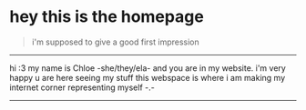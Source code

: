 # hey this is the homepage
> i'm supposed to give a good first impression

---

hi :3 my name is Chloe -she/they/ela- and you are in my website. i'm very happy u are here seeing my stuff
this webspace is where i am making my internet corner representing myself -.-


---